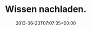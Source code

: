 ---
retweeted: false
source: <a href="http://twitter.com" rel="nofollow">Twitter Web Client</a>
entities:
  user_mentions: []
  urls: []
  symbols: []
  media:
  - expanded_url: https://twitter.com/bascht/status/347611671310761984/photo/1
    indices:
    - '18'
    - '40'
    url: http://t.co/9AlSpAuxHC
    media_url: http://pbs.twimg.com/media/BNL2-SyCAAAbdBS.png
    id_str: '347611671314956288'
    id: '347611671314956288'
    media_url_https: https://pbs.twimg.com/media/BNL2-SyCAAAbdBS.png
    sizes:
      small:
        w: '408'
        h: '102'
        resize: fit
      medium:
        w: '408'
        h: '102'
        resize: fit
      thumb:
        w: '102'
        h: '102'
        resize: crop
      large:
        w: '408'
        h: '102'
        resize: fit
    type: photo
    display_url: pic.twitter.com/9AlSpAuxHC
  hashtags: []
display_text_range:
- '0'
- '40'
favorite_count: '0'
id_str: '347611671310761984'
truncated: false
retweet_count: '0'
id: '347611671310761984'
possibly_sensitive: false
created_at: Thu Jun 20 07:07:35 +0000 2013
favorited: false
full_text: Wissen nachladen.
lang: de
extended_entities:
  media:
  - expanded_url: https://twitter.com/bascht/status/347611671310761984/photo/1
    indices:
    - '18'
    - '40'
    url: http://t.co/9AlSpAuxHC
    media_url: http://pbs.twimg.com/media/BNL2-SyCAAAbdBS.png
    id_str: '347611671314956288'
    id: '347611671314956288'
    media_url_https: https://pbs.twimg.com/media/BNL2-SyCAAAbdBS.png
    sizes:
      small:
        w: '408'
        h: '102'
        resize: fit
      medium:
        w: '408'
        h: '102'
        resize: fit
      thumb:
        w: '102'
        h: '102'
        resize: crop
      large:
        w: '408'
        h: '102'
        resize: fit
    type: photo
    display_url: pic.twitter.com/9AlSpAuxHC
tags:
- pesos:twitter
date: '2013-06-20T07:07:35+00:00'
src: https://twitter.com/bascht/status/347611671310761984
original_url: https://twitter.com/bascht/status/347611671310761984
type: twitter_tweet
media_url: https://img.bascht.com/twitter/pbs.twimg.com/media/BNL2-SyCAAAbdBS.png
text: Wissen nachladen.
title: Wissen nachladen.

---